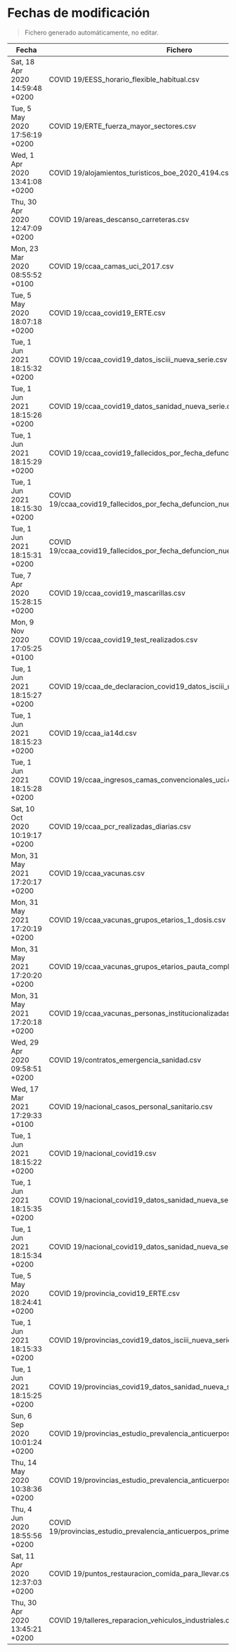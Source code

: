 # Fechas de modificación

> Fichero generado automáticamente, no editar.

| Fecha                           | Fichero                  |
|---------------------------------|--------------------------|
| Sat, 18 Apr 2020 14:59:48 +0200  | COVID 19/EESS_horario_flexible_habitual.csv |
| Tue, 5 May 2020 17:56:19 +0200  | COVID 19/ERTE_fuerza_mayor_sectores.csv |
| Wed, 1 Apr 2020 13:41:08 +0200  | COVID 19/alojamientos_turisticos_boe_2020_4194.csv |
| Thu, 30 Apr 2020 12:47:09 +0200  | COVID 19/areas_descanso_carreteras.csv |
| Mon, 23 Mar 2020 08:55:52 +0100  | COVID 19/ccaa_camas_uci_2017.csv |
| Tue, 5 May 2020 18:07:18 +0200  | COVID 19/ccaa_covid19_ERTE.csv |
| Tue, 1 Jun 2021 18:15:32 +0200  | COVID 19/ccaa_covid19_datos_isciii_nueva_serie.csv |
| Tue, 1 Jun 2021 18:15:26 +0200  | COVID 19/ccaa_covid19_datos_sanidad_nueva_serie.csv |
| Tue, 1 Jun 2021 18:15:29 +0200  | COVID 19/ccaa_covid19_fallecidos_por_fecha_defuncion_nueva_serie.csv |
| Tue, 1 Jun 2021 18:15:30 +0200  | COVID 19/ccaa_covid19_fallecidos_por_fecha_defuncion_nueva_serie_long.csv |
| Tue, 1 Jun 2021 18:15:31 +0200  | COVID 19/ccaa_covid19_fallecidos_por_fecha_defuncion_nueva_serie_original.csv |
| Tue, 7 Apr 2020 15:28:15 +0200  | COVID 19/ccaa_covid19_mascarillas.csv |
| Mon, 9 Nov 2020 17:05:25 +0100  | COVID 19/ccaa_covid19_test_realizados.csv |
| Tue, 1 Jun 2021 18:15:27 +0200  | COVID 19/ccaa_de_declaracion_covid19_datos_isciii_nueva_serie.csv |
| Tue, 1 Jun 2021 18:15:23 +0200  | COVID 19/ccaa_ia14d.csv |
| Tue, 1 Jun 2021 18:15:28 +0200  | COVID 19/ccaa_ingresos_camas_convencionales_uci.csv |
| Sat, 10 Oct 2020 10:19:17 +0200  | COVID 19/ccaa_pcr_realizadas_diarias.csv |
| Mon, 31 May 2021 17:20:17 +0200  | COVID 19/ccaa_vacunas.csv |
| Mon, 31 May 2021 17:20:19 +0200  | COVID 19/ccaa_vacunas_grupos_etarios_1_dosis.csv |
| Mon, 31 May 2021 17:20:20 +0200  | COVID 19/ccaa_vacunas_grupos_etarios_pauta_completa.csv |
| Mon, 31 May 2021 17:20:18 +0200  | COVID 19/ccaa_vacunas_personas_institucionalizadas.csv |
| Wed, 29 Apr 2020 09:58:51 +0200  | COVID 19/contratos_emergencia_sanidad.csv |
| Wed, 17 Mar 2021 17:29:33 +0100  | COVID 19/nacional_casos_personal_sanitario.csv |
| Tue, 1 Jun 2021 18:15:22 +0200  | COVID 19/nacional_covid19.csv |
| Tue, 1 Jun 2021 18:15:35 +0200  | COVID 19/nacional_covid19_datos_sanidad_nueva_serie.csv |
| Tue, 1 Jun 2021 18:15:34 +0200  | COVID 19/nacional_covid19_datos_sanidad_nueva_serie_grupos_edad.csv |
| Tue, 5 May 2020 18:24:41 +0200  | COVID 19/provincia_covid19_ERTE.csv |
| Tue, 1 Jun 2021 18:15:33 +0200  | COVID 19/provincias_covid19_datos_isciii_nueva_serie.csv |
| Tue, 1 Jun 2021 18:15:25 +0200  | COVID 19/provincias_covid19_datos_sanidad_nueva_serie.csv |
| Sun, 6 Sep 2020 10:01:24 +0200  | COVID 19/provincias_estudio_prevalencia_anticuerpos_final.csv |
| Thu, 14 May 2020 10:38:36 +0200  | COVID 19/provincias_estudio_prevalencia_anticuerpos_primera_ronda.csv |
| Thu, 4 Jun 2020 18:55:56 +0200  | COVID 19/provincias_estudio_prevalencia_anticuerpos_primera_y_segunda_ronda.csv |
| Sat, 11 Apr 2020 12:37:03 +0200  | COVID 19/puntos_restauracion_comida_para_llevar.csv |
| Thu, 30 Apr 2020 13:45:21 +0200  | COVID 19/talleres_reparacion_vehiculos_industriales.csv |
